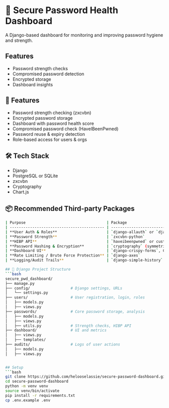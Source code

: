 # 🔐 Secure Password Health Dashboard

A Django-based dashboard for monitoring and improving password hygiene and strength.

## Features
- Password strength checks
- Compromised password detection
- Encrypted storage
- Dashboard insights

## 🚀 Features
- Password strength checking (zxcvbn)
- Encrypted password storage
- Dashboard with password health score
- Compromised password check (HaveIBeenPwned)
- Password reuse & expiry detection
- Role-based access for users & orgs

## 🛠️ Tech Stack
- Django
- PostgreSQL or SQLite
- zxcvbn
- Cryptography
- Chart.js


## 📦 Recommended Third-party Packages
```bash
| Purpose                                    | Package                                                                                     |
| ------------------------------------------ | ------------------------------------------------------------------------------------------- |
| **User Auth & Roles**                      | `django-allauth` or `django-rest-auth` (for REST)                                           |
| **Password Strength**                      | `zxcvbn-python`                                                                             |
| **HIBP API**                               | `haveibeenpwned` or custom call to [Pwned Passwords API](https://haveibeenpwned.com/API/v3) |
| **Password Hashing & Encryption**          | `cryptography` (symmetric encryption), Django’s PBKDF2 for auth                             |
| **Dashboard UI**                           | `django-crispy-forms`, Charting with `Chart.js` or `Plotly`                                 |
| **Rate Limiting / Brute Force Protection** | `django-axes`                                                                               |
| **Logging/Audit Trails**                   | `django-simple-history` or custom model                                                     |

## 🧱 Django Project Structure
```bash
secure_pwd_dashboard/
├── manage.py
├── config/                  # Django settings, URLs
│   └── settings.py
├── users/                   # User registration, login, roles
│   ├── models.py
│   ├── views.py
├── passwords/               # Core password storage, analysis
│   ├── models.py
│   ├── views.py
│   ├── utils.py             # Strength checks, HIBP API
├── dashboard/               # UI and metrics
│   ├── views.py
│   ├── templates/
├── audits/                  # Logs of user actions
│   ├── models.py
│   ├── views.py


## Setup
```bash
git clone https://github.com/helooselassie/secure-password-dashboard.git
cd secure-password-dashboard
python -m venv venv
source venv/bin/activate
pip install -r requirements.txt
cp .env.example .env

